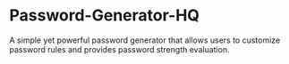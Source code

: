 # Password-Generator-HQ
A simple yet powerful password generator that allows users to customize password rules and provides password strength evaluation.
